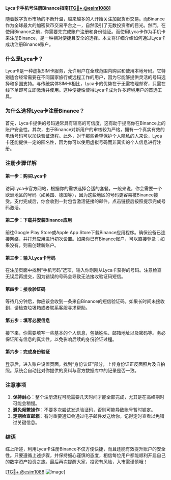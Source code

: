 **Lyca卡手机号注册Binance指南[[TG💪+ @esim1088](https://t.me/s/esim1088)]**

随着数字货币市场的不断升温，越来越多的人开始关注加密货币交易。而Binance作为全球最大的加密货币交易平台之一，自然吸引了无数投资者的目光。然而，在使用Binance之前，你需要先完成账户注册和身份验证。而使用Lyca卡作为手机卡来注册Binance，是一种相对便捷且安全的选择。本文将详细介绍如何通过Lyca卡成功注册Binance账户。

### 什么是Lyca卡？

Lyca卡是一种虚拟SIM卡服务，允许用户在全球范围内购买和使用本地号码。它特别适合经常需要在不同国家旅行或远程工作的用户，因为它能够提供灵活的号码选择和多国支持。与传统实体SIM卡相比，Lyca卡的优势在于无需物理邮寄，只需在线下单即可立即激活并使用。这种便捷性使得Lyca卡成为许多跨境用户的首选工具。

### 为什么选择Lyca卡注册Binance？

首先，Lyca卡提供的号码通常具有较高的可信度，这有助于提高你在Binance上的账户安全性。其次，由于Binance对新用户的审核较为严格，拥有一个真实有效的电话号码可以加快验证流程。此外，对于那些希望保护个人隐私的人来说，Lyca卡还能提供一定的匿名性，因为你可以使用虚拟号码而非真实的个人信息进行注册。

### 注册步骤详解

#### 第一步：购买Lyca卡

访问Lyca卡官方网站，根据你的需求选择合适的套餐。一般来说，你会需要一个欧洲地区的号码（如英国、德国等），因为这些地区的号码更容易被Binance接受。支付完成后，你会收到一封包含激活链接的邮件。点击链接后按照提示完成号码激活。

#### 第二步：下载并安装Binance应用

前往Google Play Store或Apple App Store下载Binance应用程序。确保设备已连接网络，并打开应用进行初次设置。如果你已有Binance账户，可以直接登录；如果没有，则需创建新账户。

#### 第三步：输入Lyca卡号码

在注册页面中找到“手机号码”选项，输入你刚刚从Lyca卡获得的号码。注意检查无误后再提交，因为错误的号码会导致无法接收验证码短信。

#### 第四步：接收验证码

等待几分钟后，你应该会收到一条来自Binance的短信验证码。如果长时间未接收到，请检查垃圾箱或者联系客服寻求帮助。

#### 第五步：填写必要信息

接下来，你需要填写一些基本的个人信息，包括姓名、邮箱地址以及密码等。务必保证所有信息的真实性，以免影响后续的身份验证过程。

#### 第六步：完成身份验证

登录后，进入账户设置页面，找到“身份认证”部分，上传身份证正反面照片及自拍照。系统会自动比对你提供的资料与官方数据库中的记录是否一致。

### 注意事项

1. **保持耐心**：整个注册流程可能需要几天时间才能全部完成，尤其是在高峰期时可能会稍慢。
2. **避免频繁操作**：不要多次尝试发送验证码，否则可能导致账号暂时锁定。
3. **定期检查邮箱**：有时重要通知会通过电子邮件发送给你，记得定时查看以免错过关键信息。

### 结语

综上所述，利用Lyca卡注册Binance不仅方便快捷，而且还能有效提升账户的安全性。只要遵循上述步骤，并保持细心谨慎的态度，相信每位用户都能顺利开启自己的数字资产投资之旅。最后再次提醒大家，投资有风险，入市需谨慎哦！

[[TG💪+ @esim1088](https://t.me/s/esim1088) ![Image](https://i.postimg.cc/4NQfJmqS/Snipaste-2025-05-13-00-14-12.png)]